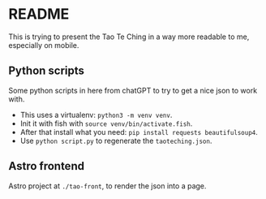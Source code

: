 # README

This is trying to present the Tao Te Ching in a way more readable to me, especially on mobile.

## Python scripts

Some python scripts in here from chatGPT to try to get a nice json to work with.

- This uses a virtualenv: `python3 -m venv venv`.
- Init it with fish with `source venv/bin/activate.fish`.
- After that install what you need: `pip install requests beautifulsoup4`.
- Use `python script.py` to regenerate the `taoteching.json`.

## Astro frontend

Astro project at `./tao-front`, to render the json into a page.
